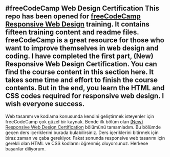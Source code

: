 #freeCodeCamp Web Design Certification
This repo has been opened for [freeCodeCamp Responsive Web Design](https://www.freecodecamp.org/learn/2022/responsive-web-design/) training. It contains fifteen training content and readme files.
freeCodeCamp is a great resource for those who want to improve themselves in web design and coding. I have completed the first part, (New) Responsive Web Design Certification. You can find the course content in this section here.
It takes some time and effort to finish the course contents. But in the end, you learn the HTML and CSS codes required for responsive web design. I wish everyone success.
---
Web tasarımı ve kodlama  konusunda kendini geliştirmek isteyenler  için freeCodeCamp çok güzel bir kaynak. Bende ilk bölüm olan  [(New) Responsive Web Design Certification](https://www.freecodecamp.org/learn/2022/responsive-web-design/) bölümünü tamamladım. Bu bölümde geçen ders içeriklerini burada bulabilirsiniz. Ders içeriklerini bitirmek için biraz zaman ve çaba gerekiyor. Fakat sonunda responsive web tasarımı için gerekli olan HTML ve CSS kodlarını öğrenmiş oluyorsunuz. Herkese başarılar diliyorum. 
